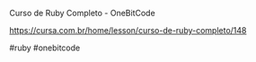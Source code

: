 Curso de Ruby Completo - OneBitCode 

https://cursa.com.br/home/lesson/curso-de-ruby-completo/148


#ruby #onebitcode
